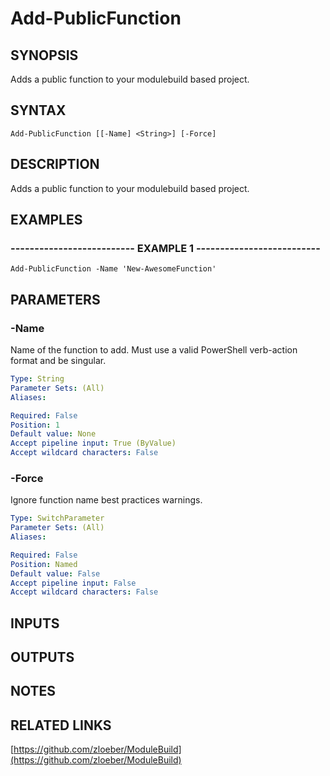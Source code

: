 ﻿---
external help file: ModuleBuild-help.xml
online version: https://github.com/zloeber/ModuleBuild
schema: 2.0.0
---

# Add-PublicFunction

## SYNOPSIS
Adds a public function to your modulebuild based project.

## SYNTAX

```
Add-PublicFunction [[-Name] <String>] [-Force]
```

## DESCRIPTION
Adds a public function to your modulebuild based project.

## EXAMPLES

### -------------------------- EXAMPLE 1 --------------------------
```
Add-PublicFunction -Name 'New-AwesomeFunction'
```

## PARAMETERS

### -Name
Name of the function to add.
Must use a valid PowerShell verb-action format and be singular.

```yaml
Type: String
Parameter Sets: (All)
Aliases: 

Required: False
Position: 1
Default value: None
Accept pipeline input: True (ByValue)
Accept wildcard characters: False
```

### -Force
Ignore function name best practices warnings.

```yaml
Type: SwitchParameter
Parameter Sets: (All)
Aliases: 

Required: False
Position: Named
Default value: False
Accept pipeline input: False
Accept wildcard characters: False
```

## INPUTS

## OUTPUTS

## NOTES

## RELATED LINKS

[https://github.com/zloeber/ModuleBuild](https://github.com/zloeber/ModuleBuild)

